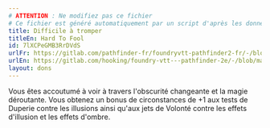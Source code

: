 ```yaml
---
# ATTENTION : Ne modifiez pas ce fichier
# Ce fichier est généré automatiquement par un script d'après les données du module Foundry VTT officiel et de sa traduction
title: Difficile à tromper
titleEn: Hard To Fool
id: 7lXCPeGMB3RrDVdS
urlFr: https://gitlab.com/pathfinder-fr/foundryvtt-pathfinder2-fr/-/blob/master/data/feats/7lXCPeGMB3RrDVdS.htm
urlEn: https://gitlab.com/hooking/foundry-vtt---pathfinder-2e/-/blob/master/packs/data/feats.db/hard-to-fool.json
layout: dons
---
```

Vous êtes accoutumé à voir à travers l'obscurité changeante et la magie déroutante. Vous obtenez un bonus de circonstances de +1 aux tests de Duperie contre les illusions ainsi qu'aux jets de Volonté contre les effets d'illusion et les effets d'ombre.
